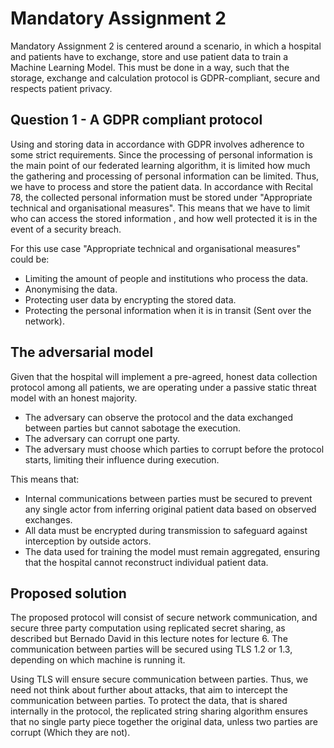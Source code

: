# Mandatory Assignment 2

Mandatory Assignment 2 is centered around a scenario, in which a hospital and patients have to exchange, 
store and use patient data to train a Machine Learning Model. This must be done in a way, such that 
the storage, exchange and calculation protocol is GDPR-compliant, secure and respects patient privacy.

## Question 1 - A GDPR compliant protocol

Using and storing data in accordance with GDPR involves adherence to some strict requirements. Since the processing
of personal information is the main point of our federated learning algorithm, it is limited how much the 
gathering and processing of personal information can be limited. Thus, we have to process and store the patient data.
In accordance with Recital 78, the collected personal information must be stored under 
"Appropriate technical and organisational measures". This means that we have to limit who can access the stored information
, and how well protected it is in the event of a security breach. 

For this use case "Appropriate technical and organisational measures" could be:

- Limiting the amount of people and institutions who process the data.
- Anonymising the data.
- Protecting user data by encrypting the stored data.
- Protecting the personal information when it is in transit (Sent over the network).

## The adversarial model

Given that the hospital will implement a pre-agreed, honest data collection protocol among all patients, we are 
operating under a passive static threat model with an honest majority.

- The adversary can observe the protocol and the data exchanged between parties but cannot sabotage the execution.
- The adversary can corrupt one party.
- The adversary must choose which parties to corrupt before the protocol starts, limiting their influence during execution.

This means that: 
- Internal communications between parties must be secured to prevent any single actor from inferring 
original patient data based on observed exchanges.
- All data must be encrypted during transmission to safeguard against interception by outside actors.
- The data used for training the model must remain aggregated, ensuring that the hospital cannot 
reconstruct individual patient data.

## Proposed solution

The proposed protocol will consist of secure network communication, and secure three party computation using replicated secret
sharing, as described but Bernado David in this lecture notes for lecture 6. The communication between parties will be 
secured using TLS 1.2 or 1.3, depending on which machine is running it.

Using TLS will ensure secure communication between parties. Thus, we need not think about further about attacks, that aim
to intercept the communication between parties. To protect the data, that is shared internally in the protocol, the 
replicated string sharing algorithm ensures that no single party piece together the original data, unless two parties are corrupt
(Which they are not).




